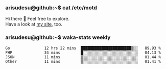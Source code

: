 ### arisudesu@github:~$ cat /etc/motd

Hi there 👋  Feel free to explore.  
Have a look at [my site](https://arisu.dev), too.

### arisudesu@github:~$ waka-stats weekly
<!--START_SECTION:waka-->

```text
Go               12 hrs 22 mins  ██████████████████████▒░░   89.93 %
PHP              34 mins         █░░░░░░░░░░░░░░░░░░░░░░░░   04.13 %
JSON             11 mins         ▒░░░░░░░░░░░░░░░░░░░░░░░░   01.44 %
Other            11 mins         ▒░░░░░░░░░░░░░░░░░░░░░░░░   01.41 %
```

<!--END_SECTION:waka-->
